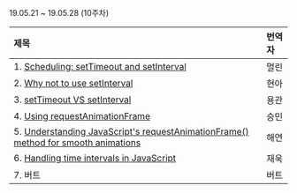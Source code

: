 19.05.21 ~ 19.05.28 (10주차)

|   제목   | 번역자  |
| :-------- | :------ |
| 1. [Scheduling: setTimeout and setInterval](https://github.com/Lee-hyuna/33-js-concepts-kr/wiki/Scheduling:-setTimeout-and-setInterval) | 멀린 |
| 2. [Why not to use setInterval](https://dev.to/akanksha_9560/why-not-to-use-setinterval--2na9) | 현아 |
| 3. [setTimeout VS setInterval](https://develoger.com/settimeout-vs-setinterval-cff85142555b) | 용관 |
| 4. [Using requestAnimationFrame](https://css-tricks.com/using-requestanimationframe/) | 승민 |
| 5. [Understanding JavaScript's requestAnimationFrame() method for smooth animations](https://github.com/Lee-hyuna/33-js-concepts-kr/wiki/Understanding-JavaScript's-requestAnimationFrame()-method-for-smooth-animations) | 해연 |
| 6. [Handling time intervals in JavaScript](https://www.amitmerchant.com/Handling-Time-Intervals-In-Javascript/) | 재욱 |
| 7. 버트 | 버트 |
